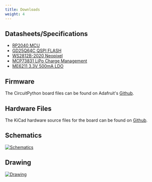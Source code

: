 ```yaml
---
title: Downloads
weight: 4
---
```


## Datasheets/Specifications
- [RP2040 MCU](https://datasheets.raspberrypi.org/rp2040/rp2040_datasheet.pdf)
- [GD25Q64C QSPI FLASH](https://www.gigadevice.com/datasheet/gd25q64c/)
- [WS2812B-2020 Neopixel](https://www.mouser.com/pdfDocs/WS2812B-2020_V10_EN_181106150240761.pdf)
- [MCP73831 LiPo Charge Management](https://datasheet.lcsc.com/szlcsc/Microchip-Tech-MCP73831T-2ATI-OT_C14879.pdf)
- [ME6211 3.3V 500mA LDO](https://datasheet.lcsc.com/szlcsc/Nanjing-Micro-One-Elec-ME6211C33M5G-N_C82942.pdf)

## Firmware
The CircuitPython board files can be found on Adafruit's [Github](https://github.com/adafruit/circuitpython/tree/main/ports/raspberrypi/boards/solderparty_rp2040_stamp).

## Hardware Files
The KiCad hardware source files for the board can be found on [Github](https://github.com/solderparty/rp2040_stamp_hw/tree/rev1).

## Schematics

<div class="container">

[![Schematics](/docs/rp2040-stamp/schematics_rp2040_stamp.png)](/docs/rp2040-stamp/schematics_rp2040_stamp.png)


</div>

## Drawing

<div class="container">

[![Drawing](/docs/rp2040-stamp/drawing_rp2040_stamp.png)](/docs/rp2040-stamp/drawing_rp2040_stamp.png)

</div>
